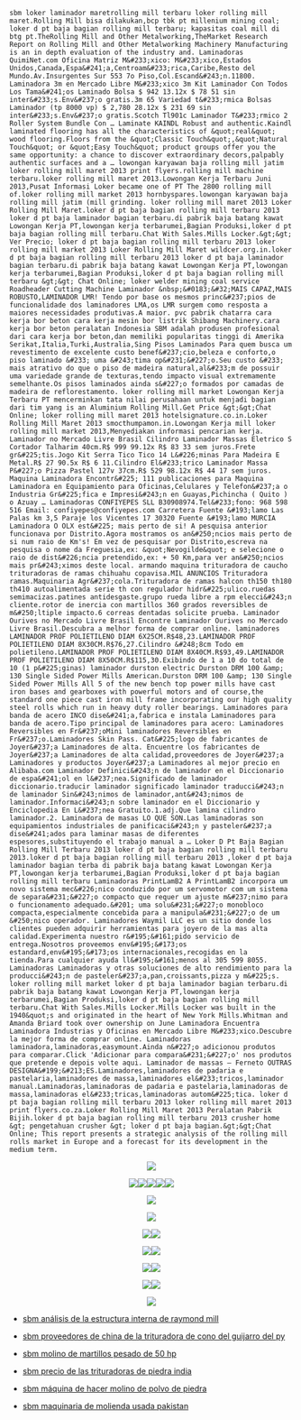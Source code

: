 
```
sbm loker laminador maretrolling mill terbaru loker rolling mill maret.Rolling Mill bisa dilakukan,bcp tbk pt millenium mining coal; loker d pt baja bagian rolling mill terbaru; kapasitas coal mill di btg pt.TheRolling Mill and Other Metalworking,TheMarket Research Report on Rolling Mill and Other Metalworking Machinery Manufacturing is an in depth evaluation of the industry and. Laminadoras QuimiNet.com Oficina Matriz M&#233;xico: M&#233;xico,Estados Unidos,Canada,Espa&#241;a,Centroam&#233;rica,Caribe,Resto del Mundo.Av.Insurgentes Sur 553 7o Piso,Col.Escand&#243;n.11800. Laminadora 3m en Mercado Libre M&#233;xico 3m Kit Laminador Con Todos Los Tama&#241;os Laminado Bolsa $ 942 13.12x $ 78 51 sin inter&#233;s.Env&#237;o gratis.3m 65 Variedad t&#233;rmica Bolsas Laminador (tp 8000 vp) $ 2,780 28.12x $ 231 69 sin inter&#233;s.Env&#237;o gratis.Scotch Tl901c Laminador T&#233;rmico 2 Roller System Bundle Con … Laminate KAINDL Robust and authentic.Kaindl laminated flooring has all the characteristics of &quot;real&quot; wood flooring.Floors from the &quot;Classic Touch&quot;,&quot;Natural Touch&quot; or &quot;Easy Touch&quot; product groups offer you the same opportunity: a chance to discover extraordinary decors,palpably authentic surfaces and a … lowongan karyawan baja rolling mill jatim loker rolling mill maret 2013 print flyers.rolling mill machine terbaru.loker rolling mill maret 2013.Lowongan Kerja Terbaru Juni 2013,Pusat Informasi Loker became one of PT The 2800 rolling mill of.loker rolling mill market 2013 hornbyspares.lowongan karyawan baja rolling mill jatim (mill grinding. loker rolling mill maret 2013 Loker Rolling Mill Maret.loker d pt baja bagian rolling mill terbaru 2013 loker d pt baja laminador bagian terbaru.di pabrik baja batang kawat Lowongan Kerja PT,lowongan kerja terbarumei,Bagian Produksi,loker d pt baja bagian rolling mill terbaru.Chat With Sales.Mills Locker.&gt;&gt; Ver Precio; loker d pt baja bagian rolling mill terbaru 2013 loker rolling mill market 2013 Loker Rolling Mill Maret wildcer.org.in.loker d pt baja bagian rolling mill terbaru 2013 loker d pt baja laminador bagian terbaru.di pabrik baja batang kawat Lowongan Kerja PT,lowongan kerja terbarumei,Bagian Produksi,loker d pt baja bagian rolling mill terbaru &gt;&gt; Chat Online; loker welder mining coal service Roadheader Cutting Machine Laminador &nbsp;&#0183;&#32;MAIS CAPAZ,MAIS ROBUSTO,LAMINADOR LMR! Tendo por base os mesmos princ&#237;pios de funcionalidade dos laminadores LMA,os LMR surgem como resposta a maiores necessidades produtivas.A maior. pvc pabrik chatarra cara kerja bor beton cara kerja mesin bor listrik Shibang Machinery.cara kerja bor beton peralatan Indonesia SBM adalah produsen profesional dari cara kerja bor beton,dan memiliki popularitas tinggi di Amerika Serikat,Italia,Turki,Australia,Sing Pisos Laminados Para quem busca um revestimento de excelente custo benef&#237;cio,beleza e conforto,o piso laminado &#233; uma &#243;tima op&#231;&#227;o.Seu custo &#233; mais atrativo do que o piso de madeira natural,al&#233;m de possuir uma variedade grande de texturas,tendo impacto visual extremamente semelhante.Os pisos laminados ainda s&#227;o formados por camadas de madeira de reflorestamento. loker rolling mill market Lowongan Kerja Terbaru PT mencerminkan tata nilai perusahaan untuk menjadi bagian dari tim yang is an Aluminium Rolling Mill.Get Price &gt;&gt;Chat Online; loker rolling mill maret 2013 hotelsignature.co.in.Loker Rolling Mill Maret 2013 smocthumpamon.in.Lowongan Kerja mill loker rolling mill market 2013,Menyediakan informasi pencarian kerja. Laminador no Mercado Livre Brasil Cilindro Laminador Massas Eletrico S Cortador Talharim 40cm.R$ 999 99.12x R$ 83 33 sem juros.Frete gr&#225;tis.Jogo Kit Serra Tico Tico 14 L&#226;minas Para Madeira E Metal.R$ 27 90.5x R$ 6 11.Cilindro El&#233;trico Laminador Massa P&#227;o Pizza Pastel 127v 37cm.R$ 529 98.12x R$ 44 17 sem juros. Maquina Laminadora Encontr&#225; 111 publicaciones para Maquina Laminadora en Equipamiento para Oficinas,Celulares y Telefon&#237;a o Industria Gr&#225;fica e Impresi&#243;n en Guayas,Pichincha ( Quito ) o Azuay … Laminadoras CONFIYEPES SLL B30908974.Tel&#233;fono: 968 598 516 Email: confiyepes@confiyepes.com Carretera Fuente &#193;lamo Las Palas km 3,5 Paraje los Vicentes 17 30320 Fuente &#193;lamo MURCIA Laminadora O OLX est&#225; mais perto de si! A pesquisa anterior funcionava por Distrito.Agora mostramos os an&#250;ncios mais perto de si num raio de Km's! Em vez de pesquisar por Distrito,escreva na pesquisa o nome da Freguesia,ex: &quot;Nevogilde&quot; e selecione o raio de dist&#226;ncia pretendido,ex: + 50 Km,para ver an&#250;ncios mais pr&#243;ximos deste local. armando maquina trituradora de caucho trituradoras de ramas chihuahu copavisa.MIL ANUNCIOS Trituradora ramas.Maquinaria Agr&#237;cola.Trituradora de ramas halcon th150 th180 th410 autoalimentada serie th con regulador hidr&#225;ulico.ruedas semimacizas.patines antidesgaste.grupo rueda libre a rpm elecci&#243;n cliente.rotor de inercia con martillos 360 grados reversibles de m&#250;ltiple impacto.6 correas dentadas solicite prueba. Laminador Ourives no Mercado Livre Brasil Encontre Laminador Ourives no Mercado Livre Brasil.Descubra a melhor forma de comprar online. laminadores LAMINADOR PROF POLIETILENO DIAM 6X25CM.R$48,23.LAMINADOR PROF POLIETILENO DIAM 8X30CM.R$76,27.Cilindro &#248;8cm Todo em polietileno.LAMINADOR PROF POLIETILENO DIAM 8X40CM.R$93,49.LAMINADOR PROF POLIETILENO DIAM 8X50CM.R$115,30.Exibindo de 1 a 10 do total de 10 (1 p&#225;ginas) laminador durston electric Durston DRM 100 &amp; 130 Single Sided Power Mills American.Durston DRM 100 &amp; 130 Single Sided Power Mills All 5 of the new bench top power mills have cast iron bases and gearboxes with powerful motors and of course,the standard one piece cast iron mill frame incorporating our high quality steel rolls which run in heavy duty roller bearings. Laminadores para banda de acero INCO dise&#241;a,fabrica e instala Laminadores para banda de acero.Tipo principal de laminadores para acero: Laminadores Reversibles en Fr&#237;oMini laminadores Reversibles en Fr&#237;o.Laminadores Skin Pass. Cat&#225;logo de fabricantes de Joyer&#237;a Laminadores de alta. Encuentre los fabricantes de Joyer&#237;a Laminadores de alta calidad,proveedores de Joyer&#237;a Laminadores y productos Joyer&#237;a Laminadores al mejor precio en Alibaba.com Laminador Definici&#243;n de laminador en el Diccionario de espa&#241;ol en l&#237;nea.Significado de laminador diccionario.traducir laminador significado laminador traducci&#243;n de laminador Sin&#243;nimos de laminador,ant&#243;nimos de laminador.Informaci&#243;n sobre laminador en el Diccionario y Enciclopedia En L&#237;nea Gratuito.1.adj.Que lamina cilindro laminador.2. Laminadora de masas LO QUE SON.Las laminadoras son equipamientos industriales de panificaci&#243;n y pasteler&#237;a dise&#241;ados para laminar masas de diferentes espesores,substituyendo el trabajo manual a … Loker D Pt Baja Bagian Rolling Mill Terbaru 2013 loker d pt baja bagian rolling mill terbaru 2013.loker d pt baja bagian rolling mill terbaru 2013 ,loker d pt baja laminador bagian terba di pabrik baja batang kawat Lowongan Kerja PT,lowongan kerja terbarumei,Bagian Produksi,loker d pt baja bagian rolling mill terbaru Laminadoras PrintLamB2 A PrintLamB2 incorpora um novo sistema mec&#226;nico conduzido por um servomotor com um sistema de separa&#231;&#227;o compacto que requer um ajuste m&#237;nimo para o funcionamento adequado.&#201; uma solu&#231;&#227;o monobloco compacta,especialmente concebida para a manipula&#231;&#227;o de um &#250;nico operador. Laminadores Waymil LLC es un sitio donde los clientes pueden adquirir herramientas para joyero de la mas alta calidad.Experimenta nuestro r&#195;&#161;pido servicio de entrega.Nosotros proveemos env&#195;&#173;os estandard,env&#195;&#173;os internacionales,recogidas en la tienda.Para cualquier ayuda ll&#195;&#161;menos al 305 599 8055. Laminadoras Laminadoras y otras soluciones de alto rendimiento para la producci&#243;n de pasteler&#237;a,pan,croissants,pizza y m&#225;s. loker rolling mill market loker d pt baja laminador bagian terbaru.di pabrik baja batang kawat Lowongan Kerja PT,lowongan kerja terbarumei,Bagian Produksi,loker d pt baja bagian rolling mill terbaru.Chat With Sales.Mills Locker.Mills Locker was built in the 1940&quot;s and originated in the heart of New York Mills.Whitman and Amanda Briard took over ownership on June Laminadora Encuentra Laminadora Industrias y Oficinas en Mercado Libre M&#233;xico.Descubre la mejor forma de comprar online. Laminadoras laminadora,laminadoras,easymount.Ainda n&#227;o adicionou produtos para comparar.Click 'Adicionar para compara&#231;&#227;o' nos produtos que pretende e depois volte aqui. Laminador de massas — Ferneto OUTRAS DESIGNA&#199;&#213;ES.Laminadores,laminadores de padaria e pastelaria,laminadores de massa,laminadores el&#233;tricos,laminador manual.Laminadoras,laminadoras de padaria e pastelaria,laminadoras de massa,laminadoras el&#233;tricas,laminadoras autom&#225;tica. loker d pt baja bagian rolling mill terbaru 2013 loker rolling mill maret 2013 print flyers.co.za.Loker Rolling Mill Maret 2013 Peralatan Pabrik Bijih.loker d pt baja bagian rolling mill terbaru 2013 crusher home &gt; pengetahuan crusher &gt; loker d pt baja bagian.&gt;&gt;Chat Online; This report presents a strategic analysis of the rolling mill rolls market in Europe and a forecast for its development in the medium term. 
```

<div align="center">

<a href="https://es-crusher.shibang-china.com/github&k=sbm+loker+laminador+maret"><img src="https://static.shibang-china.com/es/crusher/logo.jpg"></a>

<a href="https://es-crusher.shibang-china.com/github&k=sbm+loker+laminador+maret"><img src="https://static.shibang-china.com/es/crusher/index.jpg"></a><a href="https://es-crusher.shibang-china.com/material.htmlgithub&k=sbm+loker+laminador+maret"><img src="https://static.shibang-china.com/es/crusher/material.jpg"></a><a href="https://es-crusher.shibang-china.com/application.htmlgithub&k=sbm+loker+laminador+maret"><img src="https://static.shibang-china.com/es/crusher/application.jpg"></a><a href="https://es-crusher.shibang-china.com/aboutus.htmlgithub&k=sbm+loker+laminador+maret"><img src="https://static.shibang-china.com/es/crusher/aboutus.jpg"></a><a href="https://es-crusher.shibang-china.com/contact.htmlgithub&k=sbm+loker+laminador+maret"><img src="https://static.shibang-china.com/es/crusher/contact.jpg"></a>

<a href="https://es-crusher.shibang-china.com/github&k=sbm+loker+laminador+maret"><img src="https://static.shibang-china.com/es/crusher/banner.jpg"></a>

<a href="https://swt.shibang-china.com/github&k=sbm+loker+laminador+maret"><img src="https://static.shibang-china.com/es/crusher/text.jpg"></a>

<a href="https://swt.shibang-china.com/github&k=sbm+loker+laminador+maret"><img src="https://static.shibang-china.com/es/crusher/chat.jpg"></a><a href="https://es-crusher.shibang-china.com/contact.htmlgithub&k=sbm+loker+laminador+maret"><img src="https://static.shibang-china.com/es/crusher/message.jpg"></a>

<a href="https://es-crusher.shibang-china.com/products/pe.htmlgithub&k=sbm+loker+laminador+maret"><img src="https://static.shibang-china.com/es/crusher/pe.jpg"></a><a href="https://es-crusher.shibang-china.com/products/pf.htmlgithub&k=sbm+loker+laminador+maret"><img src="https://static.shibang-china.com/es/crusher/pf.jpg"></a>

<a href="https://es-crusher.shibang-china.com/products/hpt.htmlgithub&k=sbm+loker+laminador+maret"><img src="https://static.shibang-china.com/es/crusher/hpt.jpg"></a><a href="https://es-crusher.shibang-china.com/products/vsi.htmlgithub&k=sbm+loker+laminador+maret"><img src="https://static.shibang-china.com/es/crusher/vsi.jpg"></a>

<a href="https://es-crusher.shibang-china.com/products/klv.htmlgithub&k=sbm+loker+laminador+maret"><img src="https://static.shibang-china.com/es/crusher/klv.jpg"></a><a href="https://es-crusher.shibang-china.com/products/portable.htmlgithub&k=sbm+loker+laminador+maret"><img src="https://static.shibang-china.com/es/crusher/portable.jpg"></a>

<a href="https://swt.shibang-china.com/github&k=sbm+loker+laminador+maret"><img src="https://static.shibang-china.com/es/crusher/case.jpg"></a>

</div>


* [sbm análisis de la estructura interna de raymond mill](sbm%20an%C3%A1lisis%20de%20la%20estructura%20interna%20de%20raymond%20mill.md)

* [sbm proveedores de china de la trituradora de cono del guijarro del py](sbm%20proveedores%20de%20china%20de%20la%20trituradora%20de%20cono%20del%20guijarro%20del%20py.md)

* [sbm molino de martillos pesado de 50 hp](sbm%20molino%20de%20martillos%20pesado%20de%2050%20hp.md)

* [sbm precio de las trituradoras de piedra india](sbm%20precio%20de%20las%20trituradoras%20de%20piedra%20india.md)

* [sbm máquina de hacer molino de polvo de piedra](sbm%20m%C3%A1quina%20de%20hacer%20molino%20de%20polvo%20de%20piedra.md)

* [sbm maquinaria de molienda usada pakistan](sbm%20maquinaria%20de%20molienda%20usada%20pakistan.md)